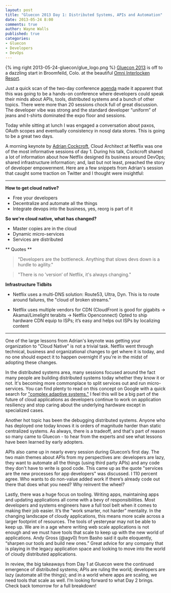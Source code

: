 ```yaml
---
layout: post
title: "Gluecon 2013 Day 1: Distributed Systems, APIs and Automation"
date: 2013-05-24 8:00
comments: true
author: Wayne Walls
published: true
categories:
- Gluecon
- Developers
- DevOps
---
```

{% img right 2013-05-24-gluecon/glue_logo.png %}
[Gluecon 2013](http://www.gluecon.com/2013/) is off to a dazzling start in Broomfeild, Colo. at the beautiful [Omni Interlocken Resort](http://www.omnihotels.com/FindAHotel/DenverInterlocken.aspx). 

Just a quick scan of the two-day conference [agenda](http://www.gluecon.com/2013/agenda/) made it apparent that this was going to be a hands-on conference where developers could speak their minds about APIs, tools, distributed systems and a bunch of other topics. There were more than 20 sessions chock full of great discussion. The developer vibe was strong and the standard developer “uniform” of jeans and t-shirts dominated the expo floor and sessions. <!--More-->

Today while sitting at lunch I was engaged a conversation about paxos, OAuth scopes and eventually consistency in nosql data stores. This is going to be a great two days.

A morning keynote by [Adrian Cockcroft](https://twitter.com/adrianco), Cloud Architect at Netflix was one of the most informative sessions of day 1. During his talk, Cockcroft shared a lot of information about how Netflix designed its business around DevOps; shared infrastructure information; and, last but not least, preached the story of developer empowerment. Here are a few snippets from Adrian's session that caught some traction on Twitter and I thought were insightful:


---


**How to get cloud native?** 

*  Free your developers 
*  Decentralize and automate all the things
*  Integrate devops into the business, yes, reorg is part of it

**So we're cloud native, what has changed?**

*  Master copies are in the cloud
*  Dynamic micro-services
*  Services are distributed 

** Quotes **
> "Developers are the bottleneck. Anything that slows devs down is a hurdle to agility."

> "There is no ’version‘ of Netflix, it's always changing."

**Infrastructure Tidbits**

*  Netflix uses a multi-DNS solution: Route53, Ultra, Dyn. This is to route around failures, the "cloud of broken streams."

*  Netflix uses multiple vendors for CDN (CloudFront is good for gigabits -> Akamai/Limelight terabits -> Netflix Openconnect) Opted to ship hardware CDN equip to ISPs; it’s easy and helps out ISPs by localizing content


---


One of the large lessons from Adrian's keynote was getting your organization to "Cloud Native" is not a trivial task. Netflix went through technical, business and organizational changes to get where it is today, and no one should expect it to happen overnight if you're in the midst of adopting these changes. 

In the distributed systems area, many sessions focused around the fact many people are building distributed systems today whether they know it or not. It's becoming more commonplace to split services out and run micro-services. You can find plenty to read on this concept on Google with a quick search for ["complex adaptive systems."](http://lmgtfy.com/?q=complex+adaptive+systems) I feel this will be a big part of the future of cloud applications as developers continue to work on application resiliency and stop caring about the underlying hardware except in specialized cases.

Another hot topic has been the debugging distributed systems. Anyone who has deployed one today knows it is orders of magnitude harder than static centralized systems. As always, there is a tradeoff, and that's part of reason so many came to Gluecon - to hear from the experts and see what lessons have been learned by early adopters. 

APIs also came up in nearly every session during Gluecon’s first day. The two main themes about APIs from my perspectives are: developers are lazy, they want to automate all the things (using third party APIs) and any code they don't have to write is good code. This came up as the quote "services are the new processes for app developers" was discussed. I 110 percent agree. Who wants to do non-value added work if there’s already code out there that does what you need? Why reinvent the wheel? 

Lastly, there was a huge focus on tooling. Writing apps, maintaining apps and updating applications all come with a bevy of responsibilities. Most developers and systems engineers have a full tool belt when it comes to making their job easier. It’s the “work smarter, not harder” mentality. In the changing landscape of cloudy applications, this means more scale across a larger footprint of resources. The tools of yesteryear may not be able to keep up. We are in a age where writing web scale applications is not enough and we must have tools that scale to keep up with the new world of applications. Andy Gross (@agv0) from Basho said it quite eloquently, “sharpen our tools and build new ones.” Great advice for any company that is playing in the legacy application space and looking to move into the world of cloudy distributed applications.

In review, the big takeaways from Day 1 at Gluecon were the continued emergence of distributed systems; APIs are ruling the world; developers are lazy (automate all the things); and in a world where apps are scaling, we need tools that scale as well. I’m looking forward to what Day 2 brings. Check back tomorrow for a full breakdown!
